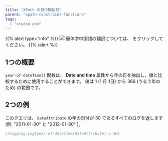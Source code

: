 ```yaml
---
title: "XPath の日付開始日"
parent: "xpath-constraint-functions"
tags:
  - "studio pro"
---
```


{{% alert type="info" %}}
<img src="attachments/chinese-translation/china.png" style="display: inline-block; margin: 0" /> 簡体字中国語の翻訳については、 [<unk> <unk> <unk>](https://cdn.mendix.tencent-cloud.com/documentation/refguide8/xpath-day-of-year-from-datetime.pdf) をクリックしてください。
{{% /alert %}}

## 1つの概要

`year-of-dateTime()` 関数は、 **Date and time** 属性から年の日を抽出し、値と比較するために使用することができます。 値は 1 (1 月 1日) から 366 (うるう年のため) の範囲です。

## 2つの例

このクエリは、 `DateAttribute` の年の日付が 30 であるすべてのログを返します(例: "2011-01-30" と "2012-01-30" )。

```java
//Logging.Log[year-of-dateTime(DateAttribute) = 30]
```
